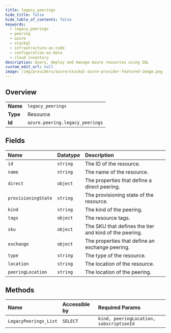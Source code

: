 ```yaml
---
title: legacy_peerings
hide_title: false
hide_table_of_contents: false
keywords:
  - legacy_peerings
  - peering
  - azure    
  - stackql
  - infrastructure-as-code
  - configuration-as-data
  - cloud inventory
description: Query, deploy and manage Azure resources using SQL
custom_edit_url: null
image: /img/providers/azure/stackql-azure-provider-featured-image.png
---
```

  
    

## Overview
<table><tbody>
<tr><td><b>Name</b></td><td><code>legacy_peerings</code></td></tr>
<tr><td><b>Type</b></td><td>Resource</td></tr>
<tr><td><b>Id</b></td><td><code>azure.peering.legacy_peerings</code></td></tr>
</tbody></table>

## Fields
| Name | Datatype | Description |
|:-----|:---------|:------------|
| `id` | `string` | The ID of the resource. |
| `name` | `string` | The name of the resource. |
| `direct` | `object` | The properties that define a direct peering. |
| `provisioningState` | `string` | The provisioning state of the resource. |
| `kind` | `string` | The kind of the peering. |
| `tags` | `object` | The resource tags. |
| `sku` | `object` | The SKU that defines the tier and kind of the peering. |
| `exchange` | `object` | The properties that define an exchange peering. |
| `type` | `string` | The type of the resource. |
| `location` | `string` | The location of the resource. |
| `peeringLocation` | `string` | The location of the peering. |
## Methods
| Name | Accessible by | Required Params |
|:-----|:--------------|:----------------|
| `LegacyPeerings_List` | `SELECT` | `kind, peeringLocation, subscriptionId` |
